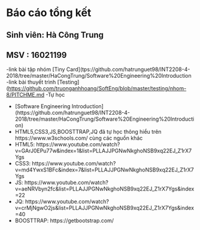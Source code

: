 # Báo cáo tổng kết
## Sinh viên: Hà Công Trung
## MSV      : 16021199

-link bài tập nhóm [Tiny Card](tps://github.com/hatrunguet98/INT2208-4-2018/tree/master/HaCongTrung/Software%20Engineering%20Introduction
-link bài thuyết trình [Testing](https://github.com/truonganhhoang/SoftEng/blob/master/testing/nhom-8/PITCHME.md
-Tự học
<ul>
<li>[Software Engineering Introduction](https://github.com/hatrunguet98/INT2208-4-2018/tree/master/HaCongTrung/Software%20Engineering%20Introduction)</li>
<li>HTML5,CSS3,JS,BOOSTTRAP,JQ đã tự học thông hiểu trên https://www.w3schools.com/ cùng các nguồn khác</li>
<li>HTML5: https://www.youtube.com/watch?v=GArJ0EPu77w&index=1&list=PLLAJJPGNwNkghoNSB9xq22EJ_Z1rX7Ygs </li>
<li>CSS3: https://www.youtube.com/watch?v=md4YwxS1BFc&index=7&list=PLLAJJPGNwNkghoNSB9xq22EJ_Z1rX7Ygs</li>
<li>JS: https://www.youtube.com/watch?v=aeNRVbyn2fc&list=PLLAJJPGNwNkghoNSB9xq22EJ_Z1rX7Ygs&index=22</li>
<li>JQ: https://www.youtube.com/watch?v=crMjNgwO2js&list=PLLAJJPGNwNkghoNSB9xq22EJ_Z1rX7Ygs&index=40</li>
<li>BOOSTTRAP: https://getbootstrap.com/</li>
</ul>
